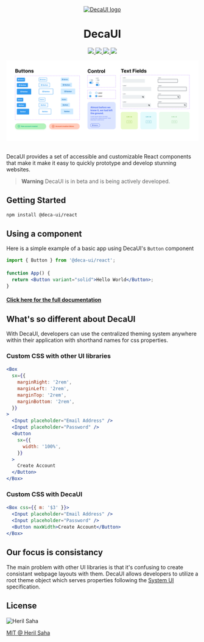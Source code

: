 <p align="center">
  <a href="https://deca-ui.com/" rel="noopener" target="_blank"><img width="100" src="https://www.deca-ui.com/icon.svg" alt="DecaUI logo"></a>
  <h1 align="center">DecaUI</h1>
</p>
<p align="center">
  <a href="https://codecov.io/gh/deca-org/deca-ui">  
    <img src="https://codecov.io/gh/deca-org/deca-ui/branch/main/graph/badge.svg?token=LU7SZSZQG5"/> 
  </a>
  <a href="https://www.codacy.com/gh/deca-org/deca-ui/dashboard?utm_source=github.com&amp;utm_medium=referral&amp;utm_content=deca-org/deca-ui&amp;utm_campaign=Badge_Grade">
    <img src="https://app.codacy.com/project/badge/Grade/7ec6172d6dbf4af88682996c955d6604"/>
  </a>
  <a href="https://www.npmjs.com/package/@deca-ui/react">
    <img src="https://img.shields.io/npm/dm/@deca-ui/react" />
  </a>
  <a href="https://github.com/deca-org/deca-ui/blob/main/LICENSE">
    <img src="https://img.shields.io/github/license/deca-org/deca-ui" />
  </a>
</p>
<img src="./public/cover.png" alt="Overview of Components" style="margin-bottom: 15px"/>
<p>DecaUI provides a set of accessible and customizable React components that make it make it easy to quickly prototype and develop stunning websites.</p>

> **Warning**
> DecaUI is in beta and is being actively developed.

## Getting Started

```
npm install @deca-ui/react
```

## Using a component

Here is a simple example of a basic app using DecaUI's `Button` component

```jsx
import { Button } from '@deca-ui/react';

function App() {
  return <Button variant="solid">Hello World</Button>;
}
```

#### [Click here for the full documentation](https://www.deca-ui.com/docs/guide/installation)

## What's so different about DecaUI

With DecaUI, developers can use the centralized theming system anywhere within their application with shorthand names for css properties.

### Custom CSS with other UI libraries

```jsx
<Box
  sx={{
    marginRight: '2rem',
    marginLeft: '2rem',
    marginTop: '2rem',
    marginBottom: '2rem',
  }}
>
  <Input placeholder="Email Address" />
  <Input placeholder="Password" />
  <Button
    sx={{
      width: '100%',
    }}
  >
    Create Account
  </Button>
</Box>
```

### Custom CSS with DecaUI

```jsx
<Box css={{ m: '$3' }}>
  <Input placeholder="Email Address" />
  <Input placeholder="Password" />
  <Button maxWidth>Create Account</Button>
</Box>
```

## Our focus is consistancy

The main problem with other UI libraries is that it's confusing to create consistant webpage layouts with them. DecaUI allows developers to utilize a root theme object which serves properties following the [System UI](https://github.com/system-ui/theme-specification) specification.

## License

<img src="https://www.deca-ui.com/headshot.png" width="40" alt="Heril Saha" align="center"/>

<a href="https://github.com/deca-org/deca-ui/blob/main/LICENSE">MIT @ Heril Saha</a>
